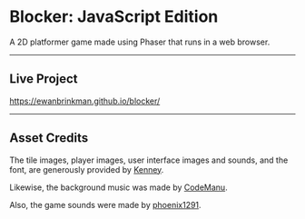 # Blocker: JavaScript Edition

A 2D platformer game made using Phaser that runs in a web browser.

---

## Live Project

https://ewanbrinkman.github.io/blocker/

---

## Asset Credits

The tile images, player images, user interface images and sounds, and the font, are generously provided by [Kenney](https://www.kenney.nl/).

Likewise, the background music was made by [CodeManu](https://opengameart.org/content/platformer-game-music-pack).

Also, the game sounds were made by [phoenix1291](https://opengameart.org/content/sound-effects-mini-pack15).
